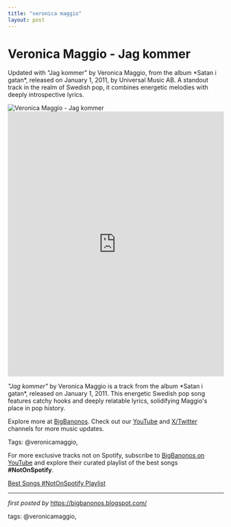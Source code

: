 ```yaml
---
title: "veronica maggio"
layout: post
---
```

<!-- Title of the Post -->
<h1 >Veronica Maggio - Jag kommer</h1> <!-- Introductory Text -->
<p >Updated with "Jag kommer" by Veronica Maggio, from the album *Satan i gatan*, released on January 1, 2011, by Universal Music AB. A standout track in the realm of Swedish pop, it combines energetic melodies with deeply introspective lyrics.</p> <!-- Featured Image -->
<div > <img src="https://upload.wikimedia.org/wikipedia/en/5/54/Jagkommer.jpg" alt="Veronica Maggio - Jag kommer" />
</div> <!-- YouTube Video Embed -->
<div > <iframe width="100%" height="617" src="https://www.youtube.com/embed/zNKwziMG5UI" title="Veronica Maggio - Jag kommer" frameborder="0" allow="accelerometer; autoplay; clipboard-write; encrypted-media; gyroscope; picture-in-picture; web-share" referrerpolicy="strict-origin-when-cross-origin" allowfullscreen></iframe>
</div> <!-- Song Information -->
<div > <p><em>"Jag kommer"</em> by Veronica Maggio is a track from the album *Satan i gatan*, released on January 1, 2011. This energetic Swedish pop song features catchy hooks and deeply relatable lyrics, solidifying Maggio's place in pop history.</p>
</div> <!-- Footer Links -->
<div > <p>Explore more at <a href="https://bigbanonos.blogspot.com/" target="_blank">BigBanonos</a>. Check out our <a href="https://www.youtube.com/@BigBanonos" target="_blank">YouTube</a> and <a href="https://x.com/bigbanonos" target="_blank">X/Twitter</a> channels for more music updates.</p>
</div> <!-- Tags -->
<p >Tags: @veronicamaggio,</p>


<!--Subscribe and Playlist Links-->
<div>
    <p>For more exclusive tracks not on Spotify, subscribe to <a href="https://www.youtube.com/@BigBanonos" target="_blank">BigBanonos on YouTube</a> and explore their curated playlist of the best songs <strong>#NotOnSpotify</strong>.</p>
    <p><a href="https://www.youtube.com/playlist?list=PLtuNtuTatqI0kFahUCbtbfenC_ET5O_tr" target="_blank">Best Songs #NotOnSpotify Playlist<br /></a></p></div>

<hr />

<p><em>first posted by</em> <a href="https://bigbanonos.blogspot.com/" rel="noopener" target="_new">https://bigbanonos.blogspot.com/</a></p>

<p>tags: @veronicamaggio,</p>
